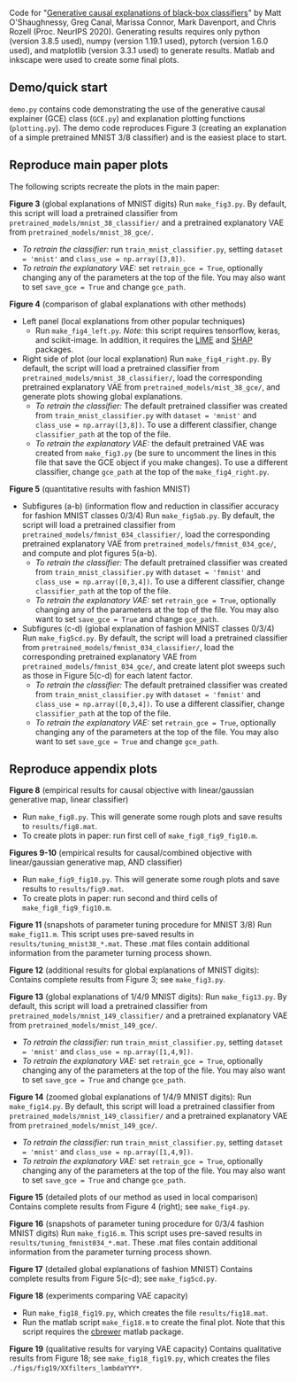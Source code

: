 Code for "[Generative causal explanations of black-box classifiers](https://arxiv.org/abs/2006.13913)" by Matt O'Shaughnessy, Greg Canal, Marissa Connor, Mark Davenport, and Chris Rozell (Proc. NeurIPS 2020). Generating results requires only python (version 3.8.5 used), numpy (version 1.19.1 used), pytorch (version 1.6.0 used), and matplotlib (version 3.3.1 used) to generate results. Matlab and inkscape were used to create some final plots.

## Demo/quick start
`demo.py` contains code demonstrating the use of the generative causal explainer (GCE) class (`GCE.py`) and explanation plotting functions (`plotting.py`). The demo code reproduces Figure 3 (creating an explanation of a simple pretrained MNIST 3/8 classifier) and is the easiest place to start.

## Reproduce main paper plots
The following scripts recreate the plots in the main paper:

**Figure 3** (global explanations of MNIST digits)
Run `make_fig3.py`. By default, this script will load a pretrained classifier from `pretrained_models/mnist_38_classifier/` and a pretrained explanatory VAE from `pretrained_models/mnist_38_gce/`.
- *To retrain the classifier:* run `train_mnist_classifier.py`, setting `dataset = 'mnist'` and `class_use = np.array([3,8])`.
- *To retrain the explanatory VAE:* set `retrain_gce = True`, optionally changing any of the parameters at the top of the file. You may also want to set `save_gce = True` and change `gce_path`.

**Figure 4** (comparison of glabal explanations with other methods)
- Left panel (local explanations from other popular techniques)
   - Run `make_fig4_left.py`. *Note:* this script requires tensorflow, keras, and scikit-image. In addition, it requires the [LIME](https://github.com/marcotcr/lime) and [SHAP](https://github.com/slundberg/shap) packages.
- Right side of plot (our local explanation)
  Run `make_fig4_right.py`. By default, the script will load a pretrained classifier from `pretrained_models/mnist_38_classifier/`, load the corresponding pretrained explanatory VAE from `pretrained_models/mist_38_gce/`, and generate plots showing global explanations.
   - *To retrain the classifier:* The default pretrained classifier was created from `train_mnist_classifier.py` with `dataset = 'mnist'` and `class_use = np.array([3,8])`. To use a different classifier, change `classifier_path` at the top of the file.
   - *To retrain the explanatory VAE:* the default pretrained VAE was created from `make_fig3.py` (be sure to uncomment the lines in this file that save the GCE object if you make changes). To use a different classifier, change `gce_path` at the top of the `make_fig4_right.py`.

**Figure 5** (quantitative results with fashion MNIST)
 - Subfigures (a-b) (information flow and reduction in classifier accuracy for fashion MNIST classes 0/3/4)
   Run `make_fig5ab.py`. By default, the script will load a pretrained classifier from `pretrained_models/fmnist_034_classifier/`, load the corresponding pretrained explanatory VAE from `pretrained_models/fmnist_034_gce/`, and compute and plot figures 5(a-b).
   - *To retrain the classifier:* The default pretrained classifier was created from `train_mnist_classifier.py` with `dataset = 'fmnist'` and `class_use = np.array([0,3,4])`. To use a different classifier, change `classifier_path` at the top of the file.
   - *To retrain the explanatory VAE:* set `retrain_gce = True`, optionally changing any of the parameters at the top of the file. You may also want to set `save_gce = True` and change `gce_path`.
 - Subfigures (c-d) (global explanation of fashion MNIST classes 0/3/4)
   Run `make_fig5cd.py`. By default, the script will load a pretrained classifier from `pretrained_models/fmnist_034_classifier/`, load the corresponding pretrained explanatory VAE from `pretrained_models/fmnist_034_gce/`, and create latent plot sweeps such as those in Figure 5(c-d) for each latent factor.
   - *To retrain the classifier:* The default pretrained classifier was created from `train_mnist_classifier.py` with `dataset = 'fmnist'` and `class_use = np.array([0,3,4])`. To use a different classifier, change `classifier_path` at the top of the file.
   - *To retrain the explanatory VAE:* set `retrain_gce = True`, optionally changing any of the parameters at the top of the file. You may also want to set `save_gce = True` and change `gce_path`.

## Reproduce appendix plots

**Figure 8** (empirical results for causal objective with linear/gaussian generative map, linear classifier)
 - Run `make_fig8.py`. This will generate some rough plots and save results to `results/fig8.mat`.
 - To create plots in paper: run first cell of `make_fig8_fig9_fig10.m`.

**Figures 9-10** (empirical results for causal/combined objective with linear/gaussian generative map, AND classifier)
 - Run `make_fig9_fig10.py`. This will generate some rough plots and save results to `results/fig9.mat`.
 - To create plots in paper: run second and third cells of `make_fig8_fig9_fig10.m`.

**Figure 11** (snapshots of parameter tuning procedure for MNIST 3/8)
Run `make_fig11.m`. This script uses pre-saved results in `results/tuning_mnist38_*.mat`. These .mat files contain additional information from the parameter turning process shown.

**Figure 12** (additional results for global explanations of MNIST digits):
Contains complete results from Figure 3; see `make_fig3.py`.

**Figure 13** (global explanations of 1/4/9 MNIST digits):
Run `make_fig13.py`. By default, this script will load a pretrained classifier from `pretrained_models/mnist_149_classifier/` and a pretrained explanatory VAE from `pretrained_models/mnist_149_gce/`.
- *To retrain the classifier:* run `train_mnist_classifier.py`, setting `dataset = 'mnist'` and `class_use = np.array([1,4,9])`.
- *To retrain the explanatory VAE:* set `retrain_gce = True`, optionally changing any of the parameters at the top of the file. You may also want to set `save_gce = True` and change `gce_path`.

**Figure 14** (zoomed global explanations of 1/4/9 MNIST digits):
Run `make_fig14.py`. By default, this script will load a pretrained classifier from `pretrained_models/mnist_149_classifier/` and a pretrained explanatory VAE from `pretrained_models/mnist_149_gce/`.
- *To retrain the classifier:* run `train_mnist_classifier.py`, setting `dataset = 'mnist'` and `class_use = np.array([1,4,9])`.
- *To retrain the explanatory VAE:* set `retrain_gce = True`, optionally changing any of the parameters at the top of the file. You may also want to set `save_gce = True` and change `gce_path`. 

**Figure 15** (detailed plots of our method as used in local comparison)
Contains complete results from Figure 4 (right); see `make_fig4.py`.

**Figure 16** (snapshots of parameter tuning procedure for 0/3/4 fashion MNIST digits)
Run `make_fig16.m`. This script uses pre-saved results in `results/tuning_fmnist034_*.mat`. These .mat files contain additional information from the parameter turning process shown.

**Figure 17** (detailed global explanations of fashion MNIST)
Contains complete results from Figure 5(c-d); see `make_fig5cd.py`.

**Figure 18** (experiments comparing VAE capacity)
- Run `make_fig18_fig19.py`, which creates the file `results/fig18.mat`.
- Run the matlab script `make_fig18.m` to create the final plot. Note that this script requires the [cbrewer](https://www.mathworks.com/matlabcentral/fileexchange/34087-cbrewer-colorbrewer-schemes-for-matlab) matlab package.

**Figure 19** (qualitative results for varying VAE capacity)
Contains qualitative results from Figure 18; see `make_fig18_fig19.py`, which creates the files `./figs/fig19/XXfilters_lambdaYYY*`.